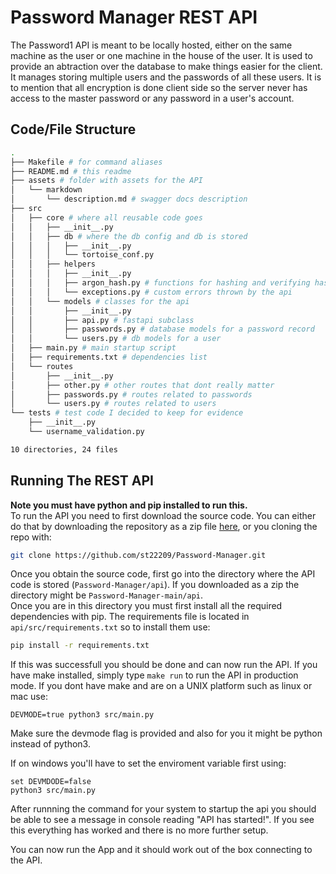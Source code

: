# Password Manager REST API

The Password1 API is meant to be locally hosted, either on the same machine as the user or one machine in the house of the user.  It is used to provide an abtraction over the database to make things easier for the client. It manages storing multiple users and the passwords of all these users. It is to mention that all encryption is done client side so the server never has access to the master password or any  password in a user's account. 

## Code/File Structure
```bash
.
├── Makefile # for command aliases
├── README.md # this readme 
├── assets # folder with assets for the API
│   └── markdown
│       └── description.md # swagger docs description
├── src
│   ├── core # where all reusable code goes
│   │   ├── __init__.py
│   │   ├── db # where the db config and db is stored
│   │   │   ├── __init__.py
│   │   │   └── tortoise_conf.py
│   │   ├── helpers
│   │   │   ├── __init__.py
│   │   │   ├── argon_hash.py # functions for hashing and verifying hashes
│   │   │   └── exceptions.py # custom errors thrown by the api
│   │   └── models # classes for the api
│   │       ├── __init__.py
│   │       ├── api.py # fastapi subclass
│   │       ├── passwords.py # database models for a password record
│   │       └── users.py # db models for a user
│   ├── main.py # main startup script
│   ├── requirements.txt # dependencies list
│   └── routes
│       ├── __init__.py
│       ├── other.py # other routes that dont really matter
│       ├── passwords.py # routes related to passwords
│       └── users.py # routes related to users
└── tests # test code I decided to keep for evidence
    ├── __init__.py
    └── username_validation.py

10 directories, 24 files
```

## Running The REST API
**Note you must have python and pip installed to run this.**  
To run the API you need to first download the source code. You can either do that by downloading the repository as a zip file [here](https://github.com/st22209/Password-Manager/archive/refs/heads/main.zip), or you  cloning the repo with:
```bash
git clone https://github.com/st22209/Password-Manager.git
```
Once you obtain the source code, first go into the directory where the API code is stored (`Password-Manager/api`). If you downloaded as a zip the directory might be `Password-Manager-main/api`.  
Once you are in this directory you must first install all the required dependencies with pip. The requirements file is located in `api/src/requirements.txt` so to install them use:
```bash
pip install -r requirements.txt
```
If this was successfull you should be done and can now run the API. If you have make installed, simply type `make run` to run the API in production mode. If you dont have make and are on a UNIX platform such as linux or mac use:
```
DEVMODE=true python3 src/main.py
```` 

Make sure the devmode flag is provided and also for you it might be python instead of python3.

If on windows you'll have to set the enviroment variable first using:
```
set DEVMDODE=false
python3 src/main.py
```
After runnning the command for your system to startup the api you should be able to see a message in console reading "API has started!". If you see this everything has worked and there is no more further setup.

You can now run the App and it should work out of the box connecting to the API.